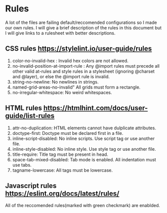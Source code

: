 # Rules
A lot of the files are failing default/reccomended configurations so I made our own rules. I will give a brief description of the rules in this
document but I will give links to a rulesheet with better descriptions. 

## CSS rules https://stylelint.io/user-guide/rules
1. color-no-invalid-hex : Invalid hex colors are not allowed. 
2. no-invalid-position-at-import-rule : Any @import rules must precede all other valid at-rules and style rules in a stylesheet (ignoring @charset and @layer), or else the @import rule is invalid.
3. string-no-newline: No newlines in strings. 
4. named-grid-areas-no-invalid" All grids must form a rectangle.
5. no-irregular-whitespace: No weird whitespaces. 

## HTML rules https://htmlhint.com/docs/user-guide/list-rules
1. attr-no-duplication: HTML elements cannot have dulplicate attributes. 
2. doctype-first: Doctype must be declared first in a file. 
3. inline-script-disabled: No inline scripts. Use script tag or use another file.
4. inline-style-disabled: No inline style. Use style tag or use another file.
5. title-require: Title tag must be present in head. 
6. space-tab-mixed-disabled: Tab mode is enabled. All indentation must use tabs. 
7. tagname-lowercase: All tags must be lowercase. 

## Javascript rules https://eslint.org/docs/latest/rules/
All of the reccomended rules(marked with green checkmark) are enablded. 
